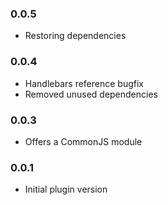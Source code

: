 ### 0.0.5

* Restoring dependencies

### 0.0.4

* Handlebars reference bugfix
* Removed unused dependencies

### 0.0.3

* Offers a CommonJS module

### 0.0.1

* Initial plugin version
